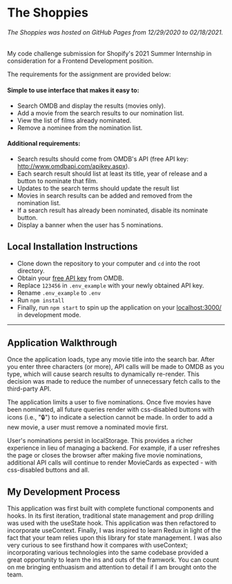 # The Shoppies

###### The Shoppies was hosted on GitHub Pages from 12/29/2020 to 02/18/2021.

My code challenge submission for Shopify's 2021 Summer Internship in consideration for a Frontend Development position.

The requirements for the assignment are provided below:

#### Simple to use interface that makes it easy to:

- Search OMDB and display the results (movies only).
- Add a movie from the search results to our nomination list.
- View the list of films already nominated.
- Remove a nominee from the nomination list.

#### Additional requirements:

- Search results should come from OMDB's API (free API key: http://www.omdbapi.com/apikey.aspx).
- Each search result should list at least its title, year of release and a button to nominate that film.
- Updates to the search terms should update the result list
- Movies in search results can be added and removed from the nomination list.
- If a search result has already been nominated, disable its nominate button.
- Display a banner when the user has 5 nominations.

## Local Installation Instructions

- Clone down the repository to your computer and `cd` into the root directory.
- Obtain your [free API key](https://www.omdbapi.com/apikey.aspx ) from OMDB.
- Replace `123456` in `.env_example` with your newly obtained API key.
- Rename `.env_example` to `.env`
- Run `npm install`
- Finally, run `npm start` to spin up the application on your [localhost:3000/](http://localhost:3000/) in development mode.

---

## Application Walkthrough

Once the application loads, type any movie title into the search bar. After you enter three characters (or more), API calls will be made to OMDB as you type, which will cause search results to dynamically re-render. This decision was made to reduce the number of unnecessary fetch calls to the third-party API.

The application limits a user to five nominations. Once five movies have been nominated, all future queries render with css-disabled buttons with icons (i.e., "🔒") to indicate a selection cannot be made. In order to add a new movie, a user must remove a nominated movie first.

User's nominations persist in localStorage. This provides a richer experience in lieu of managing a backend. For example, if a user refreshes the page or closes the browser after making five movie nominations, additional API calls will continue to render MovieCards as expected - with css-disabled buttons and all.

## My Development Process

This application was first built with complete functional components and hooks. In its first iteration, traditional state management and prop drilling was used with the useState hook. This application was then refactored to incorporate useContext. Finally, I was inspired to learn Redux in light of the fact that your team relies upon this library for state management. I was also very curious to see firsthand how it compares with useContext; incorporating various technologies into the same codebase provided a great opportunity to learn the ins and outs of the framwork. You can count on me bringing  enthuasism and attention to detail if I am brought onto the team.
